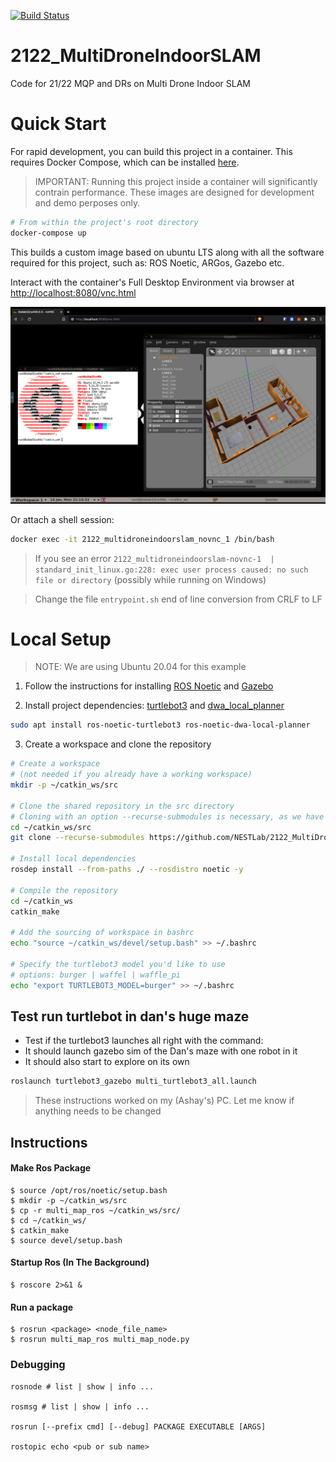 [![Build Status](https://app.travis-ci.com/NESTLab/2122_MultiDroneIndoorSLAM.svg?branch=main)](https://app.travis-ci.com/NESTLab/2122_MultiDroneIndoorSLAM)

# 2122_MultiDroneIndoorSLAM
Code for 21/22 MQP and DRs on Multi Drone Indoor SLAM

# Quick Start
For rapid development, you can build this project in a container. This requires Docker Compose, which can be installed [here](https://docs.docker.com/compose/install/).

> IMPORTANT: Running this project inside a container will significantly contrain performance. These images are designed for development and demo perposes only.


```zsh
# From within the project's root directory
docker-compose up
```
This builds a custom image based on ubuntu LTS along with all the software required for this project, such as: ROS Noetic, ARGos, Gazebo etc.

Interact with the container's Full Desktop Environment via browser at [http://localhost:8080/vnc.html](http://localhost:8080/vnc.html)

![Docker dev container's desktop environment](desktop-env-screenshot.png)

Or attach a shell session:
```zsh
docker exec -it 2122_multidroneindoorslam_novnc_1 /bin/bash
```


> If you see an error `2122_multidroneindoorslam-novnc-1  | standard_init_linux.go:228: exec user process caused: no such file or directory` (possibly while running on Windows)

> Change the file `entrypoint.sh` end of line conversion from CRLF to LF

# Local Setup
> NOTE: We are using Ubuntu 20.04 for this example
1. Follow the instructions for installing [ROS Noetic](http://wiki.ros.org/noetic/Installation/Ubuntu) and [Gazebo](http://www.gazebosim.org/tutorials?tut=install_ubuntu)

2. Install project dependencies: [turtlebot3](https://emanual.robotis.com/docs/en/platform/turtlebot3/quick-start/) and [dwa_local_planner](http://wiki.ros.org/dwa_local_planner)

```zsh
sudo apt install ros-noetic-turtlebot3 ros-noetic-dwa-local-planner 
```

3. Create a workspace and clone the repository
```bash
# Create a workspace
# (not needed if you already have a working workspace)
mkdir -p ~/catkin_ws/src 

# Clone the shared repository in the src directory
# Cloning with an option --recurse-submodules is necessary, as we have some git submodules
cd ~/catkin_ws/src 
git clone --recurse-submodules https://github.com/NESTLab/2122_MultiDroneIndoorSLAM.git

# Install local dependencies
rosdep install --from-paths ./ --rosdistro noetic -y

# Compile the repository
cd ~/catkin_ws
catkin_make

# Add the sourcing of workspace in bashrc
echo "source ~/catkin_ws/devel/setup.bash" >> ~/.bashrc

# Specify the turtlebot3 model you'd like to use
# options: burger | waffel | waffle_pi
echo "export TURTLEBOT3_MODEL=burger" >> ~/.bashrc
```
## Test run turtlebot in dan's huge maze
* Test if the turtlebot3 launches all right with the command:
* It should launch gazebo sim of the Dan's maze with one robot in it
* It should also start to explore on its own
```bash
roslaunch turtlebot3_gazebo multi_turtlebot3_all.launch 
```

>These instructions worked on my (Ashay's) PC. Let me know if anything needs to be changed


## Instructions


#### Make Ros Package
```shell
$ source /opt/ros/noetic/setup.bash
$ mkdir -p ~/catkin_ws/src
$ cp -r multi_map_ros ~/catkin_ws/src/
$ cd ~/catkin_ws/
$ catkin_make
$ source devel/setup.bash
```

#### Startup Ros (In The Background)
```shell
$ roscore 2>&1 &
```

#### Run a package
```shell
$ rosrun <package> <node_file_name>
$ rosrun multi_map_ros multi_map_node.py
```

### Debugging
```
rosnode # list | show | info ...

rosmsg # list | show | info ...

rosrun [--prefix cmd] [--debug] PACKAGE EXECUTABLE [ARGS]

rostopic echo <pub or sub name>
```

